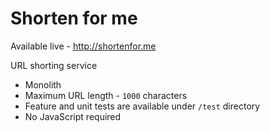 # Shorten for me

Available live - http://shortenfor.me

URL shorting service

+ Monolith
+ Maximum URL length - `1000` characters
+ Feature and unit tests are available under `/test` directory
+ No JavaScript required
